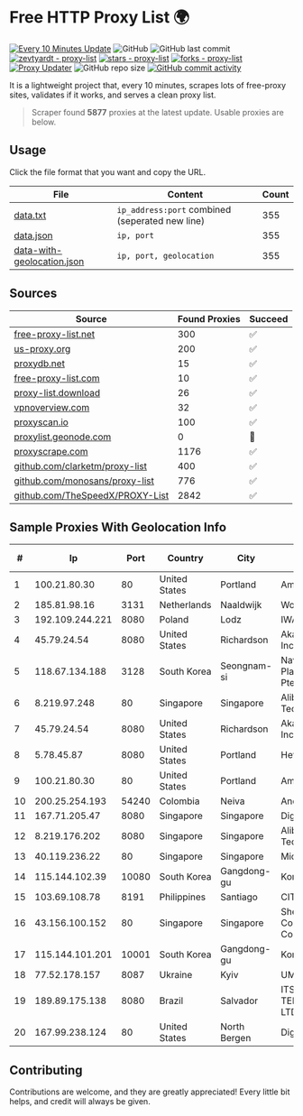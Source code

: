 
# Free HTTP Proxy List 🌍

[![Every 10 Minutes Update](https://github.com/mertguvencli/http-proxy-list/actions/workflows/main.yml/badge.svg?branch=main)](https://github.com/mertguvencli/http-proxy-list/actions/workflows/main.yml)
![GitHub](https://img.shields.io/github/license/mertguvencli/http-proxy-list)
![GitHub last commit](https://img.shields.io/github/last-commit/mertguvencli/http-proxy-list)
[![zevtyardt - proxy-list](https://img.shields.io/static/v1?label=zevtyardt&message=proxy-list&color=blue&logo=github)](https://github.com/zevtyardt/proxy-list "Go to GitHub repo")
[![stars - proxy-list](https://img.shields.io/github/stars/zevtyardt/proxy-list?style=social)](https://github.com/zevtyardt/proxy-list)
[![forks - proxy-list](https://img.shields.io/github/forks/zevtyardt/proxy-list?style=social)](https://github.com/zevtyardt/proxy-list)
[![Proxy Updater](https://github.com/zevtyardt/proxy-list/workflows/Proxy%20Updater/badge.svg)](https://github.com/zevtyardt/proxy-list/actions?query=workflow:"Proxy+Updater")
![GitHub repo size](https://img.shields.io/github/repo-size/zevtyardt/proxy-list)
[![GitHub commit activity](https://img.shields.io/github/commit-activity/m/zevtyardt/proxy-list?logo=commits)](https://github.com/zevtyardt/proxy-list/commits/main)

It is a lightweight project that, every 10 minutes, scrapes lots of free-proxy sites, validates if it works, and serves a clean proxy list.

> Scraper found **5877** proxies at the latest update. Usable proxies are below.

## Usage

Click the file format that you want and copy the URL.

|File|Content|Count|
|----|-------|-----|
|[data.txt](https://raw.githubusercontent.com/mertguvencli/http-proxy-list/main/proxy-list/data.txt)|`ip_address:port` combined (seperated new line)|355|
|[data.json](https://raw.githubusercontent.com/mertguvencli/http-proxy-list/main/proxy-list/data.json)|`ip, port`|355|
|[data-with-geolocation.json](https://raw.githubusercontent.com/mertguvencli/http-proxy-list/main/proxy-list/data-with-geolocation.json)|`ip, port, geolocation`|355|

## Sources

|Source|Found Proxies|Succeed|
|------|-------------|-------|
|[free-proxy-list.net](https://free-proxy-list.net)|300|✅|
|[us-proxy.org](https://www.us-proxy.org)|200|✅|
|[proxydb.net](http://proxydb.net)|15|✅|
|[free-proxy-list.com](https://free-proxy-list.com/?page=&port=&type%5B%5D=http&type%5B%5D=https&up_time=0&search=Search)|10|✅|
|[proxy-list.download](https://www.proxy-list.download/HTTP)|26|✅|
|[vpnoverview.com](https://vpnoverview.com/privacy/anonymous-browsing/free-proxy-servers)|32|✅|
|[proxyscan.io](https://www.proxyscan.io)|100|✅|
|[proxylist.geonode.com](https://proxylist.geonode.com/api/proxy-list?limit=300&page=1&sort_by=lastChecked&sort_type=desc&protocols=http,https)|0|🚫|
|[proxyscrape.com](https://api.proxyscrape.com/v2/?request=displayproxies&protocol=http&timeout=10000&country=all&ssl=all&anonymity=all)|1176|✅|
|[github.com/clarketm/proxy-list](https://raw.githubusercontent.com/clarketm/proxy-list/master/proxy-list-raw.txt)|400|✅|
|[github.com/monosans/proxy-list](https://raw.githubusercontent.com/monosans/proxy-list/main/proxies/http.txt)|776|✅|
|[github.com/TheSpeedX/PROXY-List](https://raw.githubusercontent.com/TheSpeedX/PROXY-List/master/http.txt)|2842|✅|


## Sample Proxies With Geolocation Info

|#|Ip|Port|Country|City|Internet Service Provider|
|-|--|----|-------|----|-------------------------|
|1|100.21.80.30|80|United States|Portland|Amazon.com, Inc.|
|2|185.81.98.16|3131|Netherlands|Naaldwijk|WorldStream B.V.|
|3|192.109.244.221|8080|Poland|Lodz|IWACOM Sp. z o.o.|
|4|45.79.24.54|8080|United States|Richardson|Akamai Technologies, Inc.|
|5|118.67.134.188|3128|South Korea|Seongnam-si|Naver Business Platform Asia Pacific Pte. Ltd.|
|6|8.219.97.248|80|Singapore|Singapore|Alibaba (US) Technology Co., Ltd.|
|7|45.79.24.54|8080|United States|Richardson|Akamai Technologies, Inc.|
|8|5.78.45.87|8080|United States|Portland|Hetzner Online GmbH|
|9|100.21.80.30|80|United States|Portland|Amazon.com, Inc.|
|10|200.25.254.193|54240|Colombia|Neiva|Andinet ON Line|
|11|167.71.205.47|8080|Singapore|Singapore|DigitalOcean, LLC|
|12|8.219.176.202|8080|Singapore|Singapore|Alibaba (US) Technology Co., Ltd.|
|13|40.119.236.22|80|Singapore|Singapore|Microsoft Corporation|
|14|115.144.102.39|10080|South Korea|Gangdong-gu|Korea Telecom|
|15|103.69.108.78|8191|Philippines|Santiago|CITI Cableworld Inc.|
|16|43.156.100.152|80|Singapore|Singapore|Shenzhen Tencent Computer Systems Company Limited|
|17|115.144.101.201|10001|South Korea|Gangdong-gu|Korea Telecom|
|18|77.52.178.157|8087|Ukraine|Kyiv|UMC|
|19|189.89.175.138|8080|Brazil|Salvador|ITS TELECOMUNICACOES LTDA|
|20|167.99.238.124|80|United States|North Bergen|DigitalOcean, LLC|



## Contributing

Contributions are welcome, and they are greatly appreciated! Every
little bit helps, and credit will always be given.

